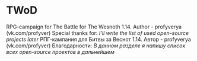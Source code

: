 # TWoD
RPG-campaign for The Battle for The Wesnoth 1.14. Author - profyverya (vk.com/profyver)
Special thanks for:
*I'll write the list of used open-source projects later*
РПГ-кампания для Битвы за Веснот 1.14. Автор - profyverya (vk.com/profyver)
Благодарности:
*В данном разделе я напишу список всех open-source проектов в дальнейшем*
